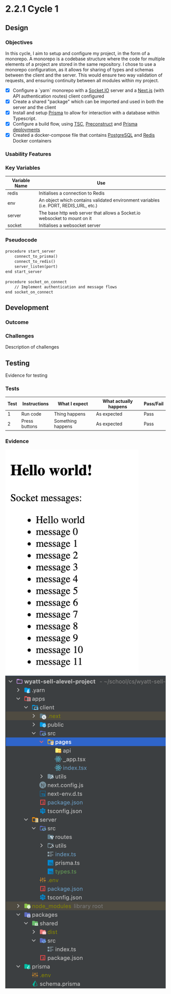 # 2.2.1 Cycle 1

## Design

### Objectives

In this cycle, I aim to setup and configure my project, in the form of a monorepo. A monorepo is a codebase structure where the code for multiple elements of a project are stored in the same repository. I chose to use a monorepo configuration, as it allows for sharing of types and schemas between the client and the server. This would ensure two way validation of requests, and ensuring continuity between all modules within my project.

* [x] Configure a \`yarn\` monorepo with a [Socket.IO](https://socket.io) server and a [Next.js](https://nextjs.org) (with API authentication routes) client configured
* [x] Create a shared "package" which can be imported and used in both the server and the client
* [x] Install and setup [Prisma](https://www.prisma.io) to allow for interaction with a database within Typescript.
* [x] Configure a build flow, using [TSC](https://www.typescriptlang.org), [Preconstruct](https://preconstruct.tools) and [Prisma deployments](https://www.prisma.io/docs/reference/api-reference/command-reference#migrate-deploy)
* [x] Created a docker-compose file that contains [PostgreSQL](https://www.postgresql.org) and [Redis](https://redis.io) Docker containers

### Usability Features

### Key Variables

| Variable Name | Use                                                                                    |
| ------------- | -------------------------------------------------------------------------------------- |
| redis         | Initialises a connection to Redis                                                      |
| env           | An object which contains validated environment variables (i.e. PORT, REDIS\_URL, etc.) |
| server        | The base http web server that allows a Socket.io websocket to mount on it              |
| socket        | Initialises a websocket server                                                         |

### Pseudocode

```
procedure start_server
    connect_to_prisma()
    connect_to_redis()
    server_listen(port)
end start_server

procedure socket_on_connect
    // Implement authentication and message flows
end socket_on_connect
```

## Development

### Outcome

### Challenges

Description of challenges

## Testing

Evidence for testing

### Tests

| Test | Instructions  | What I expect     | What actually happens | Pass/Fail |
| ---- | ------------- | ----------------- | --------------------- | --------- |
| 1    | Run code      | Thing happens     | As expected           | Pass      |
| 2    | Press buttons | Something happens | As expected           | Pass      |

### Evidence

![](<../.gitbook/assets/image (1).png>)![](<../.gitbook/assets/image (5).png>)
